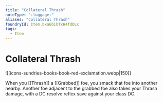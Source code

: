 ```yaml
---
title: "Collateral Thrash"
noteType: ":luggage:"
aliases: "Collateral Thrash"
foundryId: Item.bxaGbibTxH4fdDLc
tags:
  - Item
---
```


# Collateral Thrash
![[icons-sundries-books-book-red-exclamation.webp|150]]

When you [[Thrash]] a [[Grabbed]] foe, you smack that foe into another nearby. Another foe adjacent to the grabbed foe also takes your Thrash damage, with a DC resolve reflex save against your class DC.
